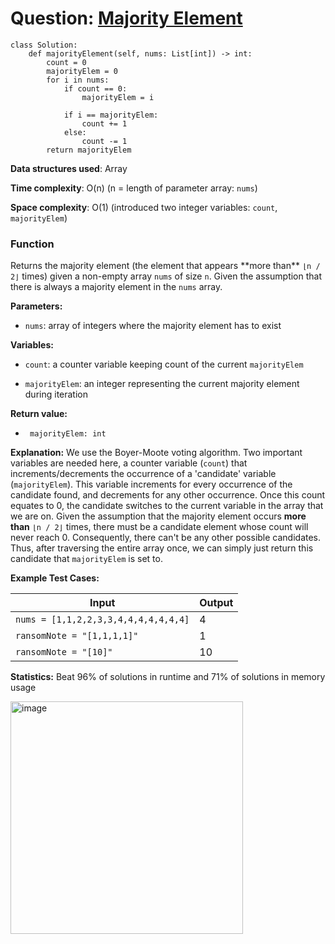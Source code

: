 <h1>Question: <a href="https://leetcode.com/problems/majority-element/description/">Majority Element</a></h1>

```
class Solution:
    def majorityElement(self, nums: List[int]) -> int:
        count = 0
        majorityElem = 0
        for i in nums:
            if count == 0:
                majorityElem = i
            
            if i == majorityElem:
                count += 1
            else:
                count -= 1
        return majorityElem
```

**Data structures used**: Array

**Time complexity**: O(n) (n = length of parameter array: `nums`)

**Space complexity**: O(1) (introduced two integer variables: `count`, `majorityElem`)

<h3>Function</h3>
Returns the majority element (the element that appears **more than** <code>⌊n / 2⌋</code> times) given a non-empty array <code>nums</code> of size <code>n</code>. Given the assumption that there is always a majority element in the <code>nums</code> array.


**Parameters:**
- <code>nums</code>: array of integers where the majority element has to exist

**Variables:**
- <code>count</code>: a counter variable keeping count of the current <code>majorityElem</code>

- <code>majorityElem</code>: an integer representing the current majority element during iteration

**Return value:**
- <code> majorityElem: int </code>

**Explanation:**
We use the Boyer-Moote voting algorithm. Two important variables are needed here, a counter variable (`count`) that increments/decrements the occurrence of a 'candidate' variable (`majorityElem`). This variable increments for every occurrence of the candidate found, and decrements for any other occurrence. Once this count equates to 0, the candidate switches to the current variable in the array that we are on. Given the assumption that the majority element occurs **more than** <code>⌊n / 2⌋</code> times, there must be a candidate element whose count will never reach 0. Consequently, there can't be any other possible candidates. Thus, after traversing the entire array once, we can simply just return this candidate that `majorityElem` is set to.  

**Example Test Cases:**


| Input  | Output |
| ------------- | ------------- |
| <code>nums = [1,1,2,2,3,3,4,4,4,4,4,4,4]</code>  | 4 |
| <code>ransomNote = "[1,1,1,1]"</code>  | 1 |
| <code>ransomNote = "[10]"</code> | 10 |

**Statistics:** Beat 96% of solutions in runtime and 71% of solutions in memory usage

<img width="372" alt="image" src="https://github.com/moonscape09/LeetCode/assets/101025804/902a03f0-4e8b-43db-afcc-1575af3e2cc1">
